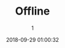 ---
index: 5034
title: "Offline"
subtitle: ""
author: 1
date: "2018-09-29 01:00:32"
date_gmt: "2018-09-28 23:00:32"
excerpt: ""
content: "<p>Uw apparaat is niet meer verbonden met het Internet. Herstel de verbinding om nieuwe pagina's te ontdekken op onze website.</p>\r\n\r\n<p>Groeten,</p>\r\n\r\n<p>Het ArtKids Bestuur</p>"
status: "publish"
comment_status: "closed"
name: "offline"
modified: "2018-09-29 01:00:32"
modified_gmt: "2018-09-28 23:00:32"
content_filtered: ""
parent: 0
guid: "https://www.artkidsfoundation.org/?page_id=5034"
type: "page"
comment_count: 0
categories: []
tags: []
---